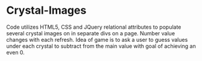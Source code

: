 # Crystal-Images
Code utilizes HTML5, CSS and JQuery relational attributes to populate several crystal images on in separate divs on a page. Number value changes with each refresh. Idea of game is to ask a user to guess values under each crystal to subtract from the main value with goal of achieving an even 0.
